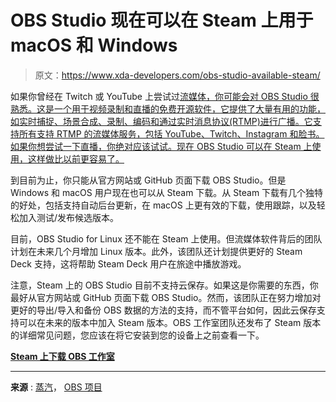# OBS Studio 现在可以在 Steam 上用于 macOS 和 Windows

> 原文：<https://www.xda-developers.com/obs-studio-available-steam/>

如果你曾经在 Twitch 或 YouTube 上尝试过[流媒体，你可能会对 OBS Studio 很熟悉。这是一个用于视频录制和直播的免费开源软件，它提供了大量有用的功能，如实时捕捉、场景合成、录制、编码和通过实时消息协议(RTMP)进行广播。它支持所有支持 RTMP 的流媒体服务，包括 YouTube、Twitch、Instagram 和脸书。如果你想尝试一下直播，你绝对应该试试。现在 OBS Studio 可以在 Steam 上使用，这样做比以前更容易了。](https://www.xda-developers.com/how-to-stream-on-twitch/)

到目前为止，你只能从官方网站或 GitHub 页面下载 OBS Studio。但是 Windows 和 macOS 用户现在也可以从 Steam 下载。从 Steam 下载有几个独特的好处，包括支持自动后台更新，在 macOS 上更有效的下载，使用跟踪，以及轻松加入测试/发布候选版本。

目前，OBS Studio for Linux 还不能在 Steam 上使用。但流媒体软件背后的团队计划在未来几个月增加 Linux 版本。此外，该团队还计划提供更好的 Steam Deck 支持，这将帮助 Steam Deck 用户在旅途中播放游戏。

注意，Steam 上的 OBS Studio 目前不支持云保存。如果这是你需要的东西，你最好从官方网站或 GitHub 页面下载 OBS Studio。然而，该团队正在努力增加对更好的导出/导入和备份 OBS 数据的方法的支持，而不管平台如何，因此云保存支持可以在未来的版本中加入 Steam 版本。OBS 工作室团队还发布了 Steam 版本的详细常见问题，您应该在将它安装到您的设备上之前查看一下。

**[Steam 上下载 OBS 工作室](https://store.steampowered.com/app/1905180/OBS_Studio/)**

* * *

**来源** : [蒸汽](https://store.steampowered.com/news/app/1905180/view/3091164432526320493)， [OBS 项目](https://obsproject.com/kb/steam-faq)